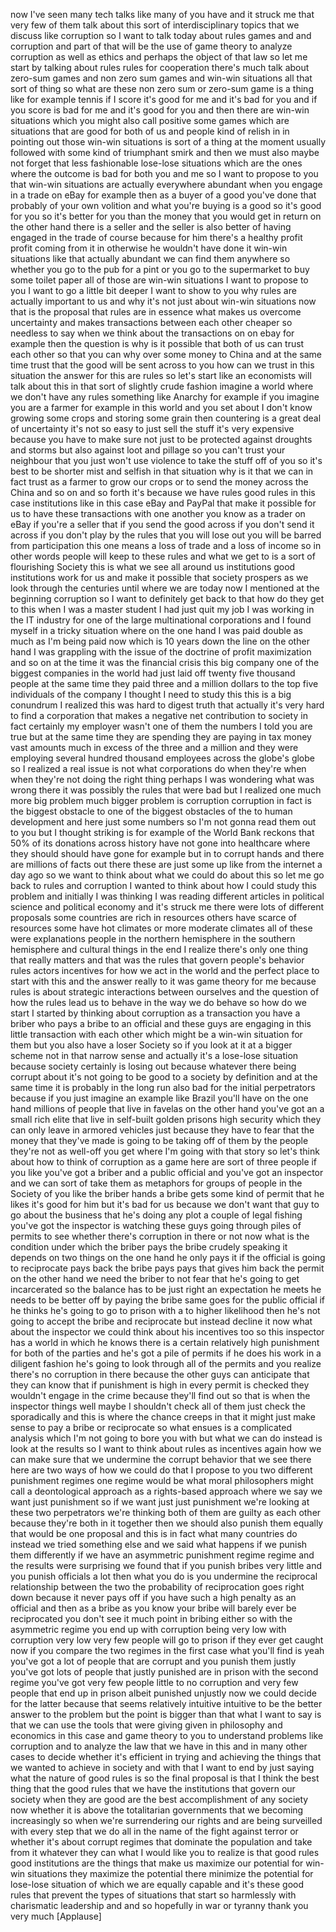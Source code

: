 
now I&#39;ve seen many tech talks like many
of you have and it struck me that very
few of them talk about this sort of
interdisciplinary topics that we discuss
like corruption so I want to talk today
about rules games and and corruption and
part of that will be the use of game
theory to analyze corruption as well as
ethics and perhaps the object of that
law so let me start by talking about
rules rules for cooperation there&#39;s much
talk about zero-sum games and non zero
sum games and win-win situations all
that sort of thing so what are these non
zero sum or zero-sum game is a thing
like for example tennis if I score it&#39;s
good for me and it&#39;s bad for you and if
you score is bad for me and it&#39;s good
for you and then there are win-win
situations which you might also call
positive some games which are situations
that are good for both of us and people
kind of relish in in pointing out those
win-win situations is sort of a thing at
the moment usually followed with some
kind of triumphant smirk and then we
must also maybe not forget that less
fashionable lose-lose situations which
are the ones where the outcome is bad
for both you and me so I want to propose
to you that win-win situations are
actually everywhere abundant when you
engage in a trade on eBay for example
then as a buyer of a good you&#39;ve done
that probably of your own volition and
what you&#39;re buying is a good so it&#39;s
good for you so it&#39;s better for you than
the money that you would get in return
on the other hand there is a seller and
the seller is also better of having
engaged in the trade of course because
for him there&#39;s a healthy profit profit
coming from it in otherwise he wouldn&#39;t
have done it
win-win situations like that actually
abundant we can find them anywhere
so whether you go to the pub for a pint
or you go to the supermarket to buy some
toilet paper
all of those are win-win situations I
want to propose to you I want to go a
little bit deeper I want to show to you
why rules are actually important to us
and why it&#39;s not just about win-win
situations now that is the proposal that
rules are in essence what makes us
overcome
uncertainty and makes transactions
between each other cheaper so needless
to say when we think about the
transactions on on ebay for example then
the question is why is it possible that
both of us can trust each other so that
you can why over some money to China and
at the same time trust that the good
will be sent across to you how can we
trust in this situation the answer for
this are rules so let&#39;s start like an
economists will talk about this in that
sort of slightly crude fashion imagine a
world where we don&#39;t have any rules
something like Anarchy for example if
you imagine you are a farmer for example
in this world and you set about I don&#39;t
know growing some crops and storing some
grain then countering is a great deal of
uncertainty it&#39;s not so easy to just
sell the stuff it&#39;s very expensive
because you have to make sure not just
to be protected against droughts and
storms but also against loot and pillage
so you can&#39;t trust your neighbour that
you just won&#39;t use violence to take the
stuff off of you so it&#39;s best to be
shorter mist and selfish in that
situation why is it that we can in fact
trust as a farmer to grow our crops or
to send the money across the China and
so on and so forth it&#39;s because we have
rules good rules in this case
institutions like in this case eBay and
PayPal that make it possible for us to
have these transactions with one another
you know as a trader on eBay if you&#39;re a
seller that if you send the good across
if you don&#39;t send it
across if you don&#39;t play by the rules
that you will lose out you will be
barred from participation this one means
a loss of trade and a loss of income so
in other words people will keep to these
rules and what we get to is a sort of
flourishing Society this is what we see
all around us institutions good
institutions work for us and make it
possible that society prospers as we
look through the centuries until where
we are today
now I mentioned at the beginning
corruption so I want to definitely get
back to that how do they get to this
when I was a master student I had just
quit my job I was working in the IT
industry for one of the large
multinational corporations and I found
myself in a tricky situation where on
the one hand I was paid double as much
as I&#39;m being paid now which is 10 years
down the line on the other hand I was
grappling with the issue of the doctrine
of profit maximization and so on at the
time it was the financial crisis this
big company one of the biggest companies
in the world had just laid off twenty
five thousand people at the same time
they paid three and a million dollars to
the top five individuals of the company
I thought I need to study this this is a
big conundrum I realized this was hard
to digest truth that actually it&#39;s very
hard to find a corporation that makes a
negative net contribution to society
in fact certainly my employer wasn&#39;t one
of them
the numbers I told you are true but at
the same time they are spending they are
paying in tax money vast amounts much in
excess of the three and a million and
they were employing several hundred
thousand employees across the globe&#39;s
globe so I realized a real issue is not
what corporations do when they&#39;re when
when they&#39;re not doing the right thing
perhaps I was wondering what was wrong
there it was possibly the rules that
were bad but I realized one much more
big problem much bigger problem is
corruption corruption in fact is the
biggest obstacle to one of the biggest
obstacles of the
to human development and here just some
numbers so I&#39;m not gonna read them out
to you but I thought striking is for
example of the World Bank reckons that
50% of its donations across history have
not gone into healthcare where they
should should have gone for example but
in to corrupt hands and there are
millions of facts out there these are
just some up like from the internet a
day ago so we want to think about what
we could do about this so let me go back
to rules and corruption I wanted to
think about how I could study this
problem and initially I was thinking I
was reading different articles in
political science and political economy
and it&#39;s struck me there were lots of
different proposals some countries are
rich in resources others have scarce of
resources some have hot climates or more
moderate climates all of these were
explanations people in the northern
hemisphere in the southern hemisphere
and cultural things in the end I realize
there&#39;s only one thing that really
matters and that was the rules that
govern people&#39;s behavior rules actors
incentives for how we act in the world
and the perfect place to start with this
and the answer really to it was game
theory for me because rules is about
strategic interactions between ourselves
and the question of how the rules lead
us to behave in the way we do behave so
how do we start I started by thinking
about corruption as a transaction you
have a briber who pays a bribe to an
official and these guys are engaging in
this little transaction with each other
which might be a win-win situation for
them but you also have a loser Society
so if you look at it at a bigger scheme
not in that narrow sense and actually
it&#39;s a lose-lose situation because
society certainly is losing out because
whatever there being corrupt about it&#39;s
not going to be good to a society by
definition and at the same time it is
probably in the long run also bad for
the initial perpetrators because if you
just imagine an example like Brazil
you&#39;ll have on the one hand millions of
people that live in favelas on the other
hand you&#39;ve got an a small rich elite
that live in
self-built golden prisons high security
which they can only leave in armored
vehicles just because they have to fear
that the money that they&#39;ve made is
going to be taking off of them by the
people they&#39;re not as well-off you get
where I&#39;m going with that story so let&#39;s
think about how to think of corruption
as a game here are sort of three people
if you like you&#39;ve got a briber and a
public official and you&#39;ve got an
inspector and we can sort of take them
as metaphors for groups of people in the
Society of you like the briber hands a
bribe gets some kind of permit that he
likes it&#39;s good for him but it&#39;s bad for
us because we don&#39;t want that guy to go
about the business that he&#39;s doing any
plot a couple of legal fishing you&#39;ve
got the inspector is watching these guys
going through piles of permits to see
whether there&#39;s corruption in there or
not now what is the condition under
which the briber pays the bribe crudely
speaking it depends on two things on the
one hand he only pays it if the official
is going to reciprocate pays back the
bribe pays pays that gives him back the
permit on the other hand we need the
briber to not fear that he&#39;s going to
get incarcerated so the balance has to
be just right an expectation he meets he
needs to be better off by paying the
bribe same goes for the public official
if he thinks he&#39;s going to go to prison
with a to higher likelihood then he&#39;s
not going to accept the bribe and
reciprocate but instead decline it now
what about the inspector we could think
about his incentives too so this
inspector has a world in which he knows
there is a certain relatively high
punishment for both of the parties and
he&#39;s got a pile of permits if he does
his work in a diligent fashion he&#39;s
going to look through all of the permits
and you realize there&#39;s no corruption in
there because the other guys can
anticipate that they can know that if
punishment is high in every permit is
checked
they wouldn&#39;t engage in the crime
because they&#39;ll find out so that is when
the inspector things well maybe I
shouldn&#39;t check all of them just check
the sporadically and this is where the
chance creeps in that it might just
make sense to pay a bribe or reciprocate
so what ensues is a complicated analysis
which I&#39;m not going to bore you with but
what we can do instead is look at the
results so I want to think about rules
as incentives again how we can make sure
that we undermine the corrupt behavior
that we see there here are two ways of
how we could do that I propose to you
two different punishment regimes one
regime would be what moral philosophers
might call a deontological approach as a
rights-based approach where we say we
want just punishment so if we want just
just punishment we&#39;re looking at these
two perpetrators we&#39;re thinking both of
them are guilty as each other because
they&#39;re both in it together then we
should also punish them equally that
would be one proposal and this is in
fact what many countries do instead we
tried something else and we said what
happens if we punish them differently if
we have an asymmetric punishment regime
regime and the results were surprising
we found that if you punish bribes very
little and you punish officials a lot
then what you do is you undermine the
reciprocal relationship between the two
the probability of reciprocation goes
right down because it never pays off if
you have such a high penalty as an
official and then as a bribe as you know
your bribe will barely ever be
reciprocated you don&#39;t see it much point
in bribing either so with the asymmetric
regime you end up with corruption being
very low with corruption very low very
few people will go to prison if they
ever get caught now if you compare the
two regimes in the first case what
you&#39;ll find is yeah you&#39;ve got a lot of
people that are corrupt and you punish
them justly you&#39;ve got lots of people
that justly punished are in prison with
the second regime
you&#39;ve got very few people little to no
corruption and very few people that end
up in prison albeit punished unjustly
now we could decide for the latter
because that seems relatively intuitive
intuitive to be the better answer to the
problem but the point is
bigger than that what I want to say is
that we can use the tools that were
giving given in philosophy and economics
in this case and game theory to you to
understand problems like corruption and
to analyze the law that we have in this
and in many other cases to decide
whether it&#39;s efficient in trying and
achieving the things that we wanted to
achieve in society and with that I want
to end by just saying what the nature of
good rules is so the final proposal is
that I think the best thing that the
good rules that we have the institutions
that govern our society when they are
good are the best accomplishment of any
society now whether it is above the
totalitarian governments that we
becoming increasingly so when we&#39;re
surrendering our rights and are being
surveilled with every step that we do
all in the name of the fight against
terror or whether it&#39;s about corrupt
regimes that dominate the population and
take from it whatever they can what I
would like you to realize is that good
rules good institutions are the things
that make us maximize our potential for
win-win situations they maximize the
potential there minimize the potential
for lose-lose situation of which we are
equally capable and it&#39;s these good
rules that prevent the types of
situations that start so harmlessly with
charismatic leadership and and so
hopefully in war or tyranny thank you
very much
[Applause]
